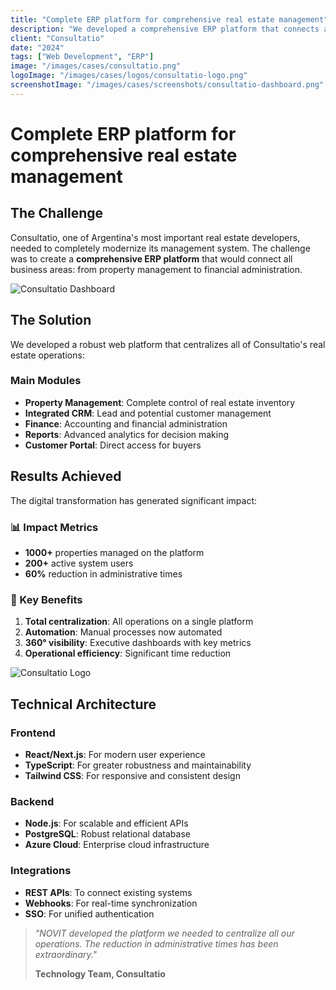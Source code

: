 ```yaml
---
title: "Complete ERP platform for comprehensive real estate management"
description: "We developed a comprehensive ERP platform that connects all areas of Consultatio's real estate business, from property management to financial administration."
client: "Consultatio"
date: "2024"
tags: ["Web Development", "ERP"]
image: "/images/cases/consultatio.png"
logoImage: "/images/cases/logos/consultatio-logo.png"
screenshotImage: "/images/cases/screenshots/consultatio-dashboard.png"
---
```


# Complete ERP platform for comprehensive real estate management

## The Challenge

Consultatio, one of Argentina's most important real estate developers, needed to completely modernize its management system. The challenge was to create a **comprehensive ERP platform** that would connect all business areas: from property management to financial administration.

![Consultatio Dashboard](/images/cases/screenshots/consultatio-dashboard.png)

## The Solution

We developed a robust web platform that centralizes all of Consultatio's real estate operations:

### Main Modules

- **Property Management**: Complete control of real estate inventory
- **Integrated CRM**: Lead and potential customer management
- **Finance**: Accounting and financial administration
- **Reports**: Advanced analytics for decision making
- **Customer Portal**: Direct access for buyers

## Results Achieved

The digital transformation has generated significant impact:

### 📊 Impact Metrics

- **1000+** properties managed on the platform
- **200+** active system users
- **60%** reduction in administrative times

### 🚀 Key Benefits

1. **Total centralization**: All operations on a single platform
2. **Automation**: Manual processes now automated
3. **360° visibility**: Executive dashboards with key metrics
4. **Operational efficiency**: Significant time reduction

![Consultatio Logo](/images/cases/logos/consultatio-logo.png)

## Technical Architecture

### Frontend
- **React/Next.js**: For modern user experience
- **TypeScript**: For greater robustness and maintainability
- **Tailwind CSS**: For responsive and consistent design

### Backend
- **Node.js**: For scalable and efficient APIs
- **PostgreSQL**: Robust relational database
- **Azure Cloud**: Enterprise cloud infrastructure

### Integrations
- **REST APIs**: To connect existing systems
- **Webhooks**: For real-time synchronization
- **SSO**: For unified authentication

> *"NOVIT developed the platform we needed to centralize all our operations. The reduction in administrative times has been extraordinary."*
> 
> **Technology Team, Consultatio**